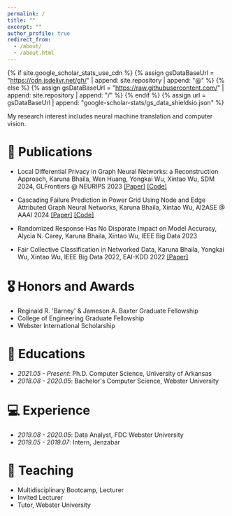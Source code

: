 ```yaml
---
permalink: /
title: ""
excerpt: ""
author_profile: true
redirect_from: 
  - /about/
  - /about.html
---
```


{% if site.google_scholar_stats_use_cdn %}
{% assign gsDataBaseUrl = "https://cdn.jsdelivr.net/gh/" | append: site.repository | append: "@" %}
{% else %}
{% assign gsDataBaseUrl = "https://raw.githubusercontent.com/" | append: site.repository | append: "/" %}
{% endif %}
{% assign url = gsDataBaseUrl | append: "google-scholar-stats/gs_data_shieldsio.json" %}

<span class='anchor' id='about-me'></span>

My research interest includes neural machine translation and computer vision. 


<!--# 🔥 News
- *2022.02*: &nbsp;🎉🎉 Lorem ipsum dolor sit amet, consectetur adipiscing elit. Vivamus ornare aliquet ipsum, ac tempus justo dapibus sit amet. 
- *2022.02*: &nbsp;🎉🎉 Lorem ipsum dolor sit amet, consectetur adipiscing elit. Vivamus ornare aliquet ipsum, ac tempus justo dapibus sit amet. 
-->

# 📝 Publications

- Local Differential Privacy in Graph Neural Networks: a Reconstruction Approach, Karuna Bhaila, Wen Huang, Yongkai Wu, Xintao Wu, SDM 2024, GLFrontiers @ NEURIPS 2023 [[Paper]](https://arxiv.org/pdf/2309.08569.pdf) [[Code]](https://github.com/karuna-bhaila/RGNN)

- Cascading Failure Prediction in Power Grid Using Node and Edge Attributed Graph Neural Networks, Karuna Bhaila, Xintao Wu, AI2ASE @ AAAI 2024 [[Paper]]() [[Code]](https://github.com/karuna-bhaila/gnn-cascading-failure)

- Randomized Response Has No Disparate Impact on Model Accuracy, Alycia N. Carey, Karuna Bhaila, Xintao Wu, IEEE Big Data 2023 

- Fair Collective Classification in Networked Data, Karuna Bhaila, Yongkai Wu, Xintao Wu, IEEE Big Data 2022, EAI-KDD 2022 [[Paper]](https://ieeexplore.ieee.org/stamp/stamp.jsp?arnumber=10020610) 

# 🎖 Honors and Awards
- Reginald R. 'Barney' & Jameson A. Baxter Graduate Fellowship
- College of Engineering Graduate Fellowship
- Webster International Scholarship

# 📖 Educations
- *2021.05 - Present*: Ph.D. Computer Science, University of Arkansas
- *2018.08 - 2020.05*: Bachelor's Computer Science, Webster University

# 💻 Experience
- *2019.08 - 2020.05*: Data Analyst, FDC Webster University
- *2019.05 - 2019.07*: Intern, Jenzabar

# 💬 Teaching
- Multidisciplinary Bootcamp, Lecturer 
- Invited Lecturer
- Tutor, Webster University